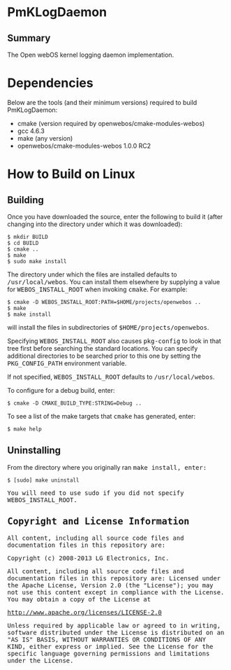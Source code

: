 PmKLogDaemon
============

Summary
-------
The Open webOS kernel logging daemon implementation.


Dependencies
============

Below are the tools (and their minimum versions) required to build PmKLogDaemon:

* cmake (version required by openwebos/cmake-modules-webos)
* gcc 4.6.3
* make (any version)
* openwebos/cmake-modules-webos 1.0.0 RC2


How to Build on Linux
=====================

## Building

Once you have downloaded the source, enter the following to build it (after
changing into the directory under which it was downloaded):

    $ mkdir BUILD
    $ cd BUILD
    $ cmake ..
    $ make
    $ sudo make install

The directory under which the files are installed defaults to <tt>/usr/local/webos</tt>.
You can install them elsewhere by supplying a value for <tt>WEBOS\_INSTALL\_ROOT</tt>
when invoking <tt>cmake</tt>. For example:

    $ cmake -D WEBOS_INSTALL_ROOT:PATH=$HOME/projects/openwebos ..
    $ make
    $ make install

will install the files in subdirectories of <tt>$HOME/projects/openwebos</tt>.

Specifying <tt>WEBOS\_INSTALL\_ROOT</tt> also causes <tt>pkg-config</tt> to look
in that tree first before searching the standard locations. You can specify
additional directories to be searched prior to this one by setting the
<tt>PKG\_CONFIG\_PATH</tt> environment variable.

If not specified, <tt>WEBOS\_INSTALL\_ROOT</tt> defaults to <tt>/usr/local/webos</tt>.

To configure for a debug build, enter:

    $ cmake -D CMAKE_BUILD_TYPE:STRING=Debug ..

To see a list of the make targets that <tt>cmake</tt> has generated, enter:

    $ make help

## Uninstalling

From the directory where you originally ran <tt>make install<tt>, enter:

    $ [sudo] make uninstall

You will need to use <tt>sudo</tt> if you did not specify <tt>WEBOS\_INSTALL\_ROOT</tt>.


## Copyright and License Information

All content, including all source code files and documentation files in this repository are:

 Copyright (c) 2008-2013 LG Electronics, Inc.

All content, including all source code files and documentation files in this repository are:
Licensed under the Apache License, Version 2.0 (the "License");
you may not use this content except in compliance with the License.
You may obtain a copy of the License at

http://www.apache.org/licenses/LICENSE-2.0

Unless required by applicable law or agreed to in writing, software
distributed under the License is distributed on an "AS IS" BASIS,
WITHOUT WARRANTIES OR CONDITIONS OF ANY KIND, either express or implied.
See the License for the specific language governing permissions and
limitations under the License.
